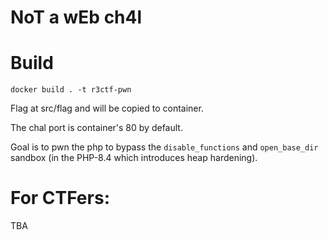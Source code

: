 # NoT a wEb ch4l

# Build
`docker build . -t r3ctf-pwn`

Flag at src/flag and will be copied to container.

The chal port is container's 80 by default.

Goal is to pwn the php to bypass the `disable_functions` and `open_base_dir` sandbox (in the PHP-8.4 which introduces heap hardening). 

# For CTFers:
TBA